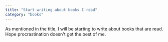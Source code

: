 ```yaml
---
title: "Start writing about books I read"
category: "books"
---
```

As mentioned in the title, I will be starting to write about books that are read. Hope procrastination doesn't get the best of me.
